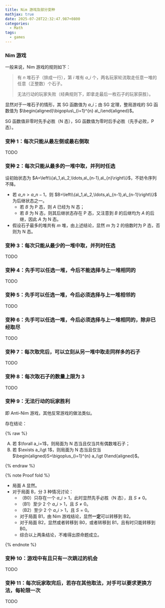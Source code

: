 ```yaml
---
title: Nim 游戏及部分变种
mathjax: true
date: 2025-07-28T22:32:47.987+0800
categories:
  - Math
tags:
  - games
---
```


### Nim 游戏

一般来说，Nim 游戏的规则如下：

> 有 $n$ 堆石子（排成一行），第 $i$ 堆有 $a\_i$ 个，两名玩家轮流取走任意一堆的任意（正整数）个石子。
>
> 无法行动的玩家失败（经典规则下，即拿走最后一枚石子的玩家获胜）。

显然对于一堆石子的情形，其 SG 函数值为 $a\_i$；由 SG 定理，整局游戏的 SG 函数值为 $\begin{aligned}\bigoplus\_{i=1}^{n} a\_i\end{aligned}$。

SG 函数值非零时先手必胜（N 态），SG 函数值为零时后手必胜（先手必败，P 态）。

### 变种 1：每次只能从最左侧或最右侧取

TODO

### 变种 2：每次只能从最多的一堆中取，并列时任选

设初始状态为 $A=\left\\{a\_1,a\_2,\ldots,a\_{n-1},a\_{n}\right\\}$，不妨令序列不降。

* 若 $a\_n \gt a\_{n-1}$，则 $B=\left\\{a\_1,a\_2,\ldots,a\_{n-1},a\_{n-1}\right\\}$ 为后继状态之一。
  + 若 $B$ 为 P 态，则 $A$ 已经为 N 态；
  + 若 $B$ 为 N 态，则其后继状态存在 P 态，又注意到 $B$ 的后继均为 $A$ 的后继，因此 $A$ 为 N 态。
* 假设石子最多的堆共有 $m$ 堆，由上述结论，显然 $m$ 为 $2$ 的倍数时为 P 态，否则为 N 态。

### 变种 3：每次只能从最少的一堆中取，并列时任选

TODO

### 变种 4：先手可以任选一堆，今后不能选择与上一堆相同的

TODO

### 变种 5：先手可以任选一堆，今后必须选择与上一堆相邻的

TODO

### 变种 6：先手可以任选一堆，今后必须选择与上一堆相同的，除非已经取尽

TODO

### 变种 7：每次取完后，可以立刻从另一堆中取走同样多的石子

TODO

### 变种 8：每次取石子的数量上限为 3

TODO

### 变种 9：无法行动的玩家胜利

即 Anti-Nim 游戏，其他反常游戏的做法类似。

存在结论：

{% raw %}

<ol type="A">
 <li>若 $\forall a_i=1$，则局面为 N 态当且仅当共有偶数堆石子；</li>
 <li>若 $\exists a_i\gt 1$，则局面为 N 态当且仅当 $\begin{aligned}S=\bigoplus_{i=1}^{n} a_i\gt 0\end{aligned}$。</li>
</ol>

{% endraw %}

{% note Proof fold %}

+ 局面 A 显然。
+ 对于局面 B，分 3 种情况讨论：
  + （B0）只存在一个 $a\_i\gt 1$，此时显然先手必胜（N 态），且 $S\ne 0$。
  + （B1）至少 2 个 $a\_i\gt 1$，且 $S\ne 0$。
  + （B2）至少 2 个 $a\_i\gt 1$，且 $S=0$。
  + 对于局面 B1，由 Nim 游戏结论，显然**一定**可以转移到 B2。
  + 对于局面 B2，显然或者转移到 B0，或者转移到 B1，且有时只能转移到 B0。
  + 综合以上两条结论，不难得出原命题成立。

{% endnote %}

### 变种 10：游戏中有且只有一次跳过的机会

TODO

### 变种 11：每次玩家取完后，若存在其他取法，对手可以要求更换方法，每轮限一次

TODO
